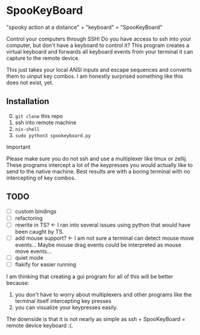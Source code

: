 # SpooKeyBoard

"spooky action at a distance" + "keyboard" = "SpooKeyBoard"

Control your computers through SSH! Do you have access to ssh into your computer, but don't have a keyboard to control it? This program creates a virtual keyboard and forwards all keyboard events from your terminal it can capture to the remote device.

This just takes your local ANSI inputs and escape sequences and converts them to uinput key combos. I am honestly surprised something like this does not exist, yet. 

## Installation

0. `git clone` this repo
1. ssh into remote machine
2. `nix-shell`
3. `sudo python3 spookeyboard.py`

> [!IMPORTANT]
> Please make sure you do not ssh and use a multiplexer like tmux or zellij.
> These programs intercept a lot of the keypresses you would actually like to send to the native machine.
> Best results are with a boring terminal with no intercepting of key combos.

## TODO

- [ ] custom bindings
- [ ] refactoring
- [ ] rewrite in TS? <- I ran into several issues using python that would have been caught by TS.
- [ ] add mouse support? <- I am not sure a terminal can detect mouse move events... Maybe mouse drag events could be interpreted as mouse move events...
- [ ] quiet mode
- [ ] flakify for easier running

I am thinking that creating a gui program for all of this will be better because:

1. you don't have to worry about multiplexers and other programs like the terminal itself intercepting key presses
2. you can visualize your keypresses easily. 

The downside is that it is not nearly as simple as ssh + SpooKeyBoard = remote device keyboard :(.
